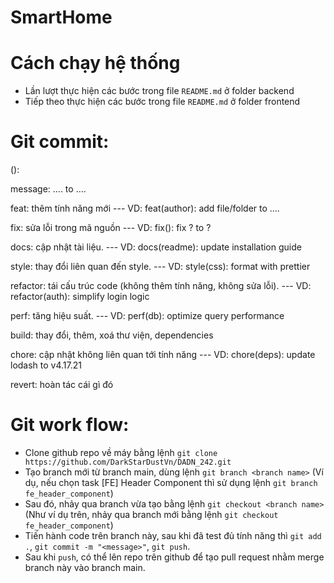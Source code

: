 # SmartHome

# Cách chạy hệ thống

- Lần lượt thực hiện các bước trong file `README.md` ở folder backend
- Tiếp theo thực hiện các bước trong file `README.md` ở folder frontend

# Git commit:

<type>(<scope>): <message>

message: .... to ....

feat: thêm tính năng mới --- VD: feat(author): add file/folder to ....

fix: sửa lỗi trong mã nguồn --- VD: fix(): fix ? to ?

docs: cập nhật tài liệu.  --- VD: docs(readme): update installation guide

style: thay đổi liên quan đến style. ---  VD: style(css): format with prettier

refactor: tái cấu trúc code (không thêm tính năng, không sửa lỗi). --- VD: refactor(auth): simplify login logic

perf: tăng hiệu suất. --- VD: perf(db): optimize query performance

build: thay đổi, thêm, xoá thư viện, dependencies

chore: cập nhật không liên quan tới tính năng --- VD: chore(deps): update lodash to v4.17.21

revert: hoàn tác cái gì đó

# Git work flow:

- Clone github repo về máy bằng lệnh `git clone https://github.com/DarkStarDustVn/DADN_242.git`
- Tạo branch mới từ branch main, dùng lệnh `git branch <branch name>` (Ví dụ, nếu chọn task [FE] Header Component thì sử dụng lệnh `git branch fe_header_component`)
- Sau đó, nhảy qua branch vừa tạo bằng lệnh `git checkout <branch name>` (Như ví dụ trên, nhảy qua branch mới bằng lệnh `git checkout fe_header_component`)
- Tiến hành code trên branch này, sau khi đã test đủ tính năng thì `git add .`, `git commit -m "<message>"`, `git push`.
- Sau khi `push`, có thể lên repo trên github để tạo pull request nhằm merge branch này vào branch main.
